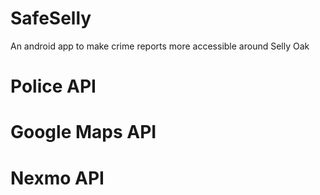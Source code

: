 # SafeSelly
An android app to make crime reports more accessible around Selly Oak

# Police API
# Google Maps API
# Nexmo API
